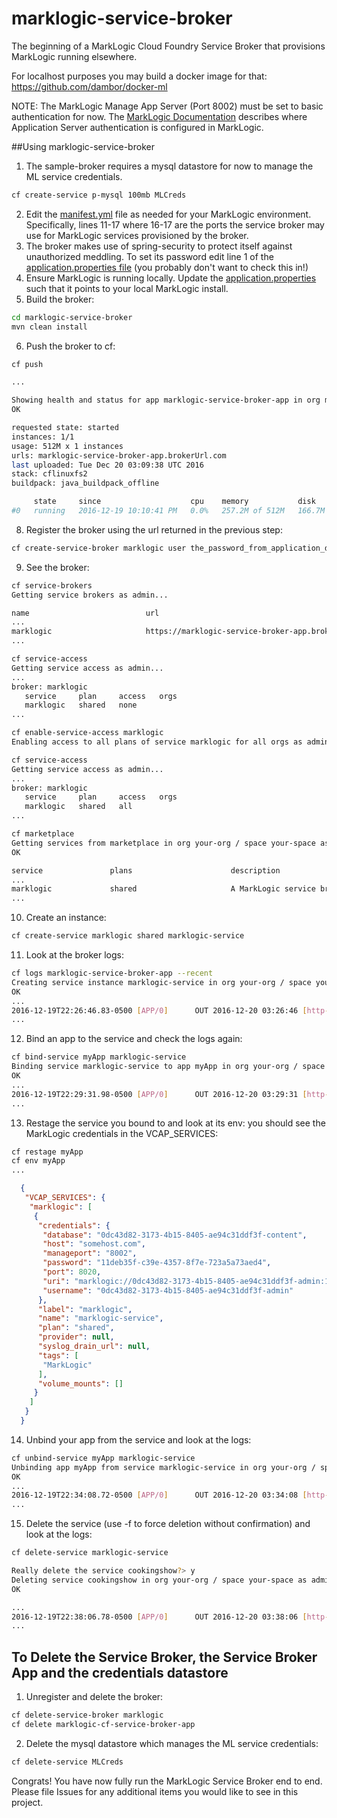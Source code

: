 # marklogic-service-broker
The beginning of a MarkLogic Cloud Foundry Service Broker that provisions MarkLogic running elsewhere.

For localhost purposes you may build a docker image for that: https://github.com/dambor/docker-ml

NOTE: The MarkLogic Manage App Server (Port 8002) must be set to basic authentication for now. The [MarkLogic Documentation](https://docs.marklogic.com/guide/admin/http#id_67435) describes where Application Server authentication is configured in MarkLogic.

##Using marklogic-service-broker
1. The sample-broker requires a mysql datastore for now to manage the ML service credentials.

  ```bash
  cf create-service p-mysql 100mb MLCreds
  ```
2. Edit the [manifest.yml](https://github.com/thomaswmcgrath/marklogic-service-broker/blob/master/manifest.yml) file as needed for your MarkLogic environment. Specifically, lines 11-17 where 16-17 are the ports the service broker may use for MarkLogic services provisioned by the broker.
3. The broker makes use of spring-security to protect itself against unauthorized meddling. To set its password edit line 1 of the [application.properties file](https://github.com/thomaswmcgrath/marklogic-service-broker/blob/master/src/main/resources/application.properties) (you probably don't want to check this in!)
4. Ensure MarkLogic is running locally. Update the [application.properties](https://github.com/thomaswmcgrath/marklogic-service-broker/blob/master/src/test/resources/application.properties) such that it points to your local MarkLogic install.
5. Build the broker:

  ```bash
  cd marklogic-service-broker
  mvn clean install
  ```
6. Push the broker to cf:

  ```bash
  cf push

  ...

  Showing health and status for app marklogic-service-broker-app in org marklogic / space dev as admin...
  OK

  requested state: started
  instances: 1/1
  usage: 512M x 1 instances
  urls: marklogic-service-broker-app.brokerUrl.com
  last uploaded: Tue Dec 20 03:09:38 UTC 2016
  stack: cflinuxfs2
  buildpack: java_buildpack_offline

       state     since                    cpu    memory           disk           details
  #0   running   2016-12-19 10:10:41 PM   0.0%   257.2M of 512M   166.7M of 1G

  ```

8. Register the broker using the url returned in the previous step:

  ```bash
  cf create-service-broker marklogic user the_password_from_application_dot_properties_whose_default_value_is_changeme https://marklogic-service-broker-app.brokerUrl.com
  ```
9. See the broker:

  ```bash
  cf service-brokers
  Getting service brokers as admin...

  name                          url
  ...
  marklogic                     https://marklogic-service-broker-app.brokerUrl.com
  ...

  cf service-access
  Getting service access as admin...
  ...
  broker: marklogic
     service     plan     access   orgs
     marklogic   shared   none
  ...

  cf enable-service-access marklogic
  Enabling access to all plans of service marklogic for all orgs as admin...

  cf service-access
  Getting service access as admin...
  ...
  broker: marklogic
     service     plan     access   orgs
     marklogic   shared   all
  ...

  cf marketplace
  Getting services from marketplace in org your-org / space your-space as you...
  OK

  service               plans                      description
  ...
  marklogic             shared                     A MarkLogic service broker implementation
  ...
  ```
10. Create an instance:

  ```bash
  cf create-service marklogic shared marklogic-service
  ```
11. Look at the broker logs:

  ```bash
  cf logs marklogic-service-broker-app --recent
  Creating service instance marklogic-service in org your-org / space your-space as admin...
  OK
  ...
  2016-12-19T22:26:46.83-0500 [APP/0]      OUT 2016-12-20 03:26:46 [http-nio-8080-exec-6] INFO  i.p.c.s.service.InstanceService - creating service instance: 0dc43d82....
  ...
  ```
12. Bind an app to the service and check the logs again:

  ```bash
  cf bind-service myApp marklogic-service
  Binding service marklogic-service to app myApp in org your-org / space your-space as admin...
  OK
  ...
  2016-12-19T22:29:31.98-0500 [APP/0]      OUT 2016-12-20 03:29:31 [http-nio-8080-exec-2] INFO  i.p.c.s.service.BindingService - creating binding for service instance: 0dc43d82....
  ...
  ```
13. Restage the service you bound to and look at its env: you should see the MarkLogic credentials in the VCAP_SERVICES:

  ```bash
  cf restage myApp
  cf env myApp
  ...
  ```
  ```json
    {
     "VCAP_SERVICES": {
      "marklogic": [
       {
        "credentials": {
         "database": "0dc43d82-3173-4b15-8405-ae94c31ddf3f-content",
         "host": "somehost.com",
         "manageport": "8002",
         "password": "11deb35f-c39e-4357-8f7e-723a5a73aed4",
         "port": 8020,
         "uri": "marklogic://0dc43d82-3173-4b15-8405-ae94c31ddf3f-admin:11deb35f-c39e-4357-8f7e-723a5a73aed4@somehost.com:8020/0dc43d82-3173-4b15-8405-ae94c31ddf3f-content",
         "username": "0dc43d82-3173-4b15-8405-ae94c31ddf3f-admin"
        },
        "label": "marklogic",
        "name": "marklogic-service",
        "plan": "shared",
        "provider": null,
        "syslog_drain_url": null,
        "tags": [
         "MarkLogic"
        ],
        "volume_mounts": []
       }
      ]
     }
    }
  ```
14. Unbind your app from the service and look at the logs:

  ```bash
  cf unbind-service myApp marklogic-service
  Unbinding app myApp from service marklogic-service in org your-org / space your-space as admin...
  OK
  ...
  2016-12-19T22:34:08.72-0500 [APP/0]      OUT 2016-12-20 03:34:08 [http-nio-8080-exec-2] INFO  i.p.c.s.service.BindingService - deleting binding for service instance: 0dc43d82...
  ...
  ```
15. Delete the service (use -f to force deletion without confirmation) and look at the logs:

  ```bash
  cf delete-service marklogic-service

  Really delete the service cookingshow?> y
  Deleting service cookingshow in org your-org / space your-space as admin...
  OK

  ...
  2016-12-19T22:38:06.78-0500 [APP/0]      OUT 2016-12-20 03:38:06 [http-nio-8080-exec-1] INFO  i.p.c.s.service.InstanceService - deleting service instance from repo: 0dc43d82...
  ...
  ```

## To Delete the Service Broker, the Service Broker App and the credentials datastore

1. Unregister and delete the broker:

  ```bash
  cf delete-service-broker marklogic
  cf delete marklogic-cf-service-broker-app
  ```
2. Delete the mysql datastore which manages the ML service credentials:

  ```bash
  cf delete-service MLCreds
  ```

Congrats! You have now fully run the MarkLogic Service Broker end to end. Please file Issues for any additional items you would like to see in this project.